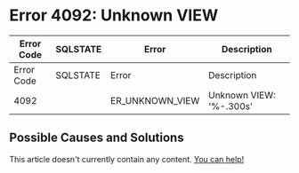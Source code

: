 
# Error 4092: Unknown VIEW


| Error Code | SQLSTATE | Error | Description |
| --- | --- | --- | --- |
| Error Code | SQLSTATE | Error | Description |
| 4092 |  | ER_UNKNOWN_VIEW | Unknown VIEW: '%-.300s' |




## Possible Causes and Solutions


This article doesn't currently contain any content. [You can help!](/kb/en/writing-and-editing-knowledge-base-articles/)

